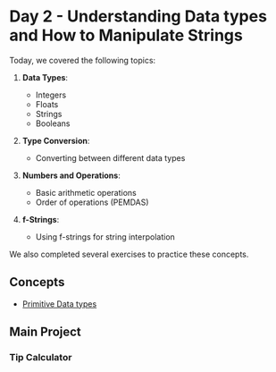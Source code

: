 # Day 2 - Understanding Data types and How to Manipulate Strings

Today, we covered the following topics:

1. **Data Types**:
   - Integers
   - Floats
   - Strings
   - Booleans

2. **Type Conversion**:
   - Converting between different data types

3. **Numbers and Operations**:
   - Basic arithmetic operations
   - Order of operations (PEMDAS)

4. **f-Strings**:
   - Using f-strings for string interpolation

We also completed several exercises to practice these concepts.

## Concepts

- [Primitive Data types](./concepts/00_data-types.py)

## Main Project

### Tip Calculator


